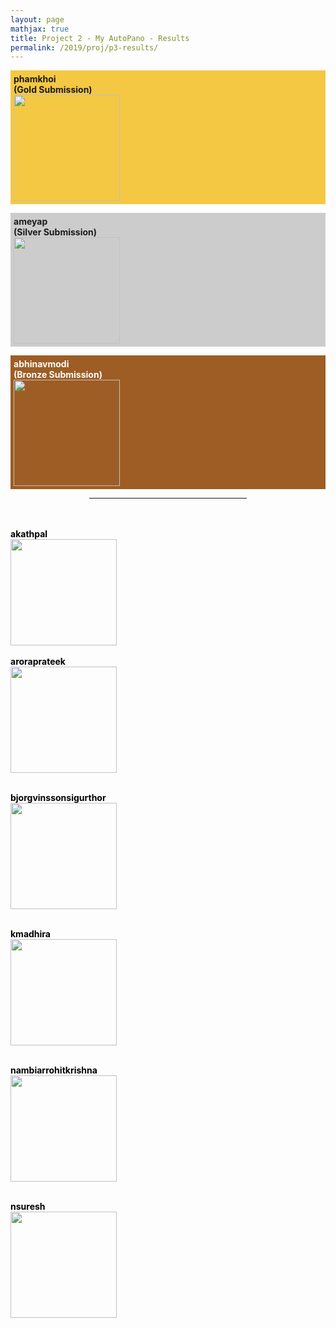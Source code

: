 ```yaml
---
layout: page
mathjax: true
title: Project 2 - My AutoPano - Results
permalink: /2019/proj/p3-results/
---
```


<!-- Gold -->
<p style="background-color:#f4c842; padding:5px">
<b>phamkhoi</b><br>
<b>(Gold Submission)<br>
</b><a href="/assets/2019/p1/results/pdf/Abhi1625_p2.pdf">
<img src="/assets/2019/p1/results/jpg/Abhi1625_p2.jpg" height="170"></a>
</p>

<!-- Silver -->
<p style="background-color:#ccc; padding:5px">
<b>ameyap</b><br>
<b>(Silver Submission)<br>
</b><a href="/assets/2019/p1/results/pdf/akathpal_p2.pdf"> 
<img src="/assets/2019/p1/results/jpg/akathpal_p2.jpg" height="170"></a>
</p>

<!-- Bronze -->
<p style="background-color:#9e5d24; padding:5px">
<b><font color="white">abhinavmodi<br>
<b>(Bronze Submission)<br>
</b><a href="/assets/2019/p1/results/pdf/ameyap_p2.pdf"> 
<img src="/assets/2019/p1/results/jpg/ameyap_p2.jpg" height="170"></a>


<!-- Other Submissions -->

<p></p>

<center>
<hr width="50%">
</center>
<br><br>

<font color="black">
<b><b>akathpal</b><br>
</b><a href="/assets/2019/p1/results/pdf/jdkanu_p2.pdf"> 
<img src="/assets/2019/p1/results/jpg/jdkanu_p2.jpg" height="170"></a>
<br><br>

<b>
aroraprateek<br>
</b><a href="/assets/2019/p1/results/pdf/joshoe_p2.pdf"> 
<img src="/assets/2019/p1/results/jpg/joshoe_p2.jpg" height="170"></a>
<br><br>

<b>bjorgvinssonsigurthor<br>
</b><a href="/assets/2019/p1/results/pdf/khoi_sgteja_p2.pdf"> 
<img src="/assets/2019/p1/results/jpg/khoi_sgteja_p2.jpg" height="170"></a>
<br><br>


<b>kmadhira<br>
</b><a href="/assets/2019/p1/results/pdf/nsuresh_p2.pdf"> 
<img src="/assets/2019/p1/results/jpg/nsuresh_p2.jpg" height="170"></a>
<br><br>

<b>nambiarrohitkrishna<br>
</b><a href="/assets/2019/p1/results/pdf/pathak10_p2.pdf"> 
<img src="/assets/2019/p1/results/jpg/pathak10_p2.jpg" height="170"></a>
<br><br>

<b>nsuresh<br>
</b><a href="/assets/2019/p1/results/pdf/rohith23_p2.pdf"> 
<img src="/assets/2019/p1/results/jpg/rohith23_p2.jpg" height="170"></a>
<br><br>

